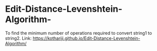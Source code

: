 # Edit-Distance-Levenshtein-Algorithm-
To find the minimum number of operations required to convert string1 to string2.
Link: https://kothariji.github.io/Edit-Distance-Levenshtein-Algorithm/
